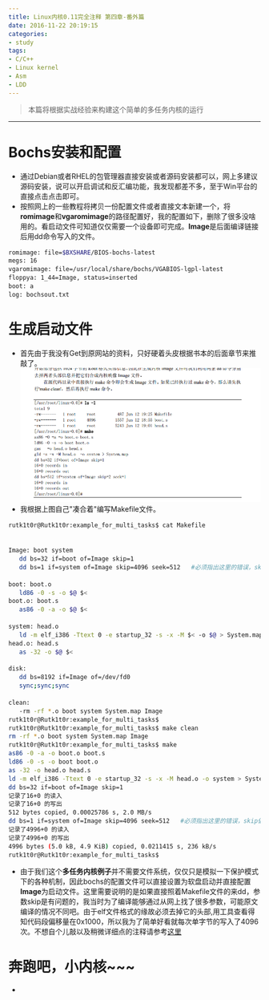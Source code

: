 ```yaml
---
title: Linux内核0.11完全注释 第四章-番外篇
date: 2016-11-22 20:19:15
categories:
- study
tags:
- C/C++
- Linux kernel
- Asm
- LDD
---
```


> 本篇将根据实战经验来构建这个简单的多任务内核的运行

--------------------------


# Bochs安装和配置
- 通过Debian或者RHEL的包管理器直接安装或者源码安装都可以，网上多建议源码安装，说可以开启调试和反汇编功能，我发现都差不多，至于Win平台的直接点击点击即可。
- 按照网上的一些教程将拷贝一份配置文件或者直接文本新建一个，将**romimage**和**vgaromimage**的路径配置好，我的配置如下，删除了很多没啥用的。看启动文件可知道仅仅需要一个设备即可完成。**Image**是后面编译链接后用dd命令写入的文件。
```bash
romimage: file=$BXSHARE/BIOS-bochs-latest
megs: 16
vgaromimage: file=/usr/local/share/bochs/VGABIOS-lgpl-latest
floppya: 1_44=Image, status=inserted
boot: a
log: bochsout.txt
```


# 生成启动文件
- 首先由于我没有Get到原网站的资料，只好硬着头皮根据书本的后面章节来推敲了。
　![Linux_0.11_chapter4_make_by_heself.png](/images/Linux_0.11_chapter4_make_by_heself.png)
- 我根据上图自己"凑合着"编写Makefile文件。
 ```bash
rutk1t0r@Rutk1t0r:example_for_multi_tasks$ cat Makefile 


Image: boot system
	dd bs=32 if=boot of=Image skip=1
	dd bs=1 if=system of=Image skip=4096 seek=512   #必须指出这里的错误，skip偏移量是0x1000，不是1024

boot: boot.o
	ld86 -0 -s -o $@ $<
boot.o: boot.s
	as86 -0 -a -o $@ $<

system: head.o
	ld -m elf_i386 -Ttext 0 -e startup_32 -s -x -M $< -o $@ > System.map
head.o: head.s
	as -32 -o $@ $<

disk:
	dd bs=8192 if=Image of=/dev/fd0
	sync;sync;sync

clean:
	-rm -rf *.o boot system System.map Image
rutk1t0r@Rutk1t0r:example_for_multi_tasks$
rutk1t0r@Rutk1t0r:example_for_multi_tasks$ make clean
rm -rf *.o boot system System.map Image
rutk1t0r@Rutk1t0r:example_for_multi_tasks$ make
as86 -0 -a -o boot.o boot.s
ld86 -0 -s -o boot boot.o
as -32 -o head.o head.s
ld -m elf_i386 -Ttext 0 -e startup_32 -s -x -M head.o -o system > System.map
dd bs=32 if=boot of=Image skip=1
记录了16+0 的读入
记录了16+0 的写出
512 bytes copied, 0.00025786 s, 2.0 MB/s
dd bs=1 if=system of=Image skip=4096 seek=512   #必须指出这里的错误，skip偏移量是0x1000，不是1024
记录了4996+0 的读入
记录了4996+0 的写出
4996 bytes (5.0 kB, 4.9 KiB) copied, 0.0211415 s, 236 kB/s
rutk1t0r@Rutk1t0r:example_for_multi_tasks$
 ```
- 由于我们这个**多任务内核例子**并不需要文件系统，仅仅只是模拟一下保护模式下的各种机制，因此bochs的配置文件可以直接设置为软盘启动并直接配置**Image**为启动文件。这里需要说明的是如果直接照着Makefile文件的来dd，参数skip是有问题的，我当时为了编译能够通过从网上找了很多参数，可能原文编译的情况不同吧。由于elf文件格式的缘故必须去掉它的头部,用工具查看得知代码段偏移量在0x1000，所以我为了简单好看就每次单字节的写入了4096次。不想自个儿敲以及稍微详细点的注释请参考[这里](https://github.com/embpgp/Linux_kernel_0.11_examples/tree/master/chapter4/example_for_multi_tasks)


# 奔跑吧，小内核~~~
- 
